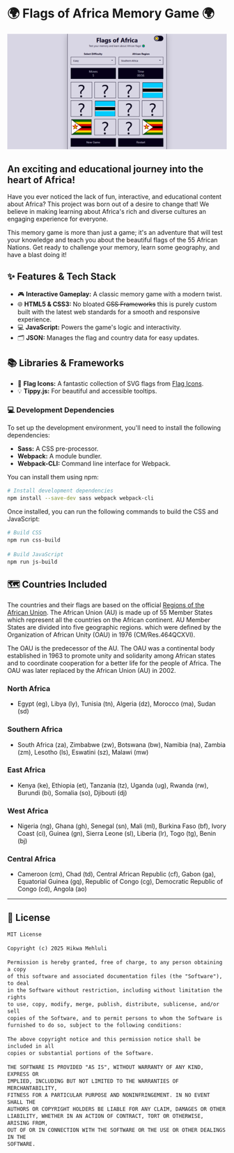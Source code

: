 # 🌍 Flags of Africa Memory Game 🌍

![Flags of Africa Memory Game Screenshot](./img/seo-image.jpg)

## An exciting and educational journey into the heart of Africa!

Have you ever noticed the lack of fun, interactive, and educational content about Africa? This project was born out of a desire to change that! We believe in making learning about Africa's rich and diverse cultures an engaging experience for everyone.

This memory game is more than just a game; it's an adventure that will test your knowledge and teach you about the beautiful flags of the 55 African Nations. Get ready to challenge your memory, learn some geography, and have a blast doing it!

## ✨ Features & Tech Stack

-   🎮 **Interactive Gameplay:** A classic memory game with a modern twist.
-   🌐 **HTML5 & CSS3:** No bloated ~~CSS Frameworks~~ this is purely custom built with the latest web standards for a smooth and responsive experience.
-   💻 **JavaScript:** Powers the game's logic and interactivity.
-   🗂️ **JSON:** Manages the flag and country data for easy updates.

## 📚 Libraries & Frameworks

-   🚩 **Flag Icons:** A fantastic collection of SVG flags from [Flag Icons](https://flagicons.lipis.dev/).
-   💡 **Tippy.js:** For beautiful and accessible tooltips.

### 💻 Development Dependencies

To set up the development environment, you'll need to install the following dependencies:

-   **Sass:** A CSS pre-processor.
-   **Webpack:** A module bundler.
-   **Webpack-CLI:** Command line interface for Webpack.

You can install them using npm:

```bash
# Install development dependencies
npm install --save-dev sass webpack webpack-cli
```

Once installed, you can run the following commands to build the CSS and JavaScript:

```bash
# Build CSS
npm run css-build

# Build JavaScript
npm run js-build
```

## 🗺️ Countries Included

The countries and their flags are based on the official [Regions of the African Union](https://au.int/en/member_states/countryprofiles2). The African Union (AU) is made up of 55 Member States which represent all the countries on the African continent. AU Member States are divided into five geographic regions. which were defined by the Organization of African Unity (OAU) in 1976 (CM/Res.464QCXVI).

The OAU is the predecessor of the AU. The OAU was a continental body established in 1963 to promote unity and solidarity among African states and to coordinate cooperation for a better life for the people of Africa. The OAU was later replaced by the African Union (AU) in 2002. 

### North Africa
- Egypt (eg), Libya (ly), Tunisia (tn), Algeria (dz), Morocco (ma), Sudan (sd)

### Southern Africa
- South Africa (za), Zimbabwe (zw), Botswana (bw), Namibia (na), Zambia (zm), Lesotho (ls), Eswatini (sz), Malawi (mw)

### East Africa
- Kenya (ke), Ethiopia (et), Tanzania (tz), Uganda (ug), Rwanda (rw), Burundi (bi), Somalia (so), Djibouti (dj)

### West Africa
- Nigeria (ng), Ghana (gh), Senegal (sn), Mali (ml), Burkina Faso (bf), Ivory Coast (ci), Guinea (gn), Sierra Leone (sl), Liberia (lr), Togo (tg), Benin (bj)

### Central Africa
- Cameroon (cm), Chad (td), Central African Republic (cf), Gabon (ga), Equatorial Guinea (gq), Republic of Congo (cg), Democratic Republic of Congo (cd), Angola (ao)

---

## 📜 License

```
MIT License

Copyright (c) 2025 Hikwa Mehluli

Permission is hereby granted, free of charge, to any person obtaining a copy
of this software and associated documentation files (the "Software"), to deal
in the Software without restriction, including without limitation the rights
to use, copy, modify, merge, publish, distribute, sublicense, and/or sell
copies of the Software, and to permit persons to whom the Software is
furnished to do so, subject to the following conditions:

The above copyright notice and this permission notice shall be included in all
copies or substantial portions of the Software.

THE SOFTWARE IS PROVIDED "AS IS", WITHOUT WARRANTY OF ANY KIND, EXPRESS OR
IMPLIED, INCLUDING BUT NOT LIMITED TO THE WARRANTIES OF MERCHANTABILITY,
FITNESS FOR A PARTICULAR PURPOSE AND NONINFRINGEMENT. IN NO EVENT SHALL THE
AUTHORS OR COPYRIGHT HOLDERS BE LIABLE FOR ANY CLAIM, DAMAGES OR OTHER
LIABILITY, WHETHER IN AN ACTION OF CONTRACT, TORT OR OTHERWISE, ARISING FROM,
OUT OF OR IN CONNECTION WITH THE SOFTWARE OR THE USE OR OTHER DEALINGS IN THE
SOFTWARE.
```